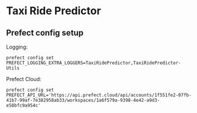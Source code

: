 # Taxi Ride Predictor

## Prefect config setup

Logging:

`prefect config set PREFECT_LOGGING_EXTRA_LOGGERS=TaxiRidePredictor,TaxiRidePredictor-Utils`

Prefect Cloud:

`prefect config set PREFECT_API_URL='https://api.prefect.cloud/api/accounts/1f551fe2-07fb-41b7-99af-7e382958ab33/workspaces/1a6f579a-9398-4e42-a9d3-e58bfc9a954c'`
